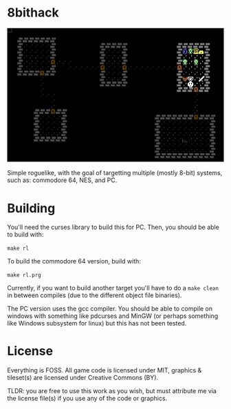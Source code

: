 # 8bithack

![bithack](/res/screenshot.png?raw=true)

Simple roguelike, with the goal of targetting multiple (mostly 8-bit)
systems, such as: commodore 64, NES, and PC.

# Building

You'll need the curses library to build this for PC. Then, you should be
able to build with:

`make rl`

To build the commodore 64 version, build with:

`make rl.prg`

Currently, if you want to build another target you'll have to do a `make
clean` in between compiles (due to the different object file binaries).

The PC version uses the gcc compiler. You should be able to compile on
windows with something like pdcurses and MinGW (or perhaps something
like Windows subsystem for linux) but this has not been tested.

# License

Everything is FOSS. All game code is licensed under MIT, graphics &
tileset(s) are licensed under Creative Commons (BY).

TLDR: you are free to use this work as you wish, but must attribute me
via the license file(s) if you use any of the code or graphics.
